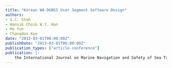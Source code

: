 ```yaml
---
title: "Korean WA-DGNSS User Segment Software Design"
authors:
- S.C. Shah
- Wansik Choi& W.Y. Han
- Ho Yun
- Changdon Kee
date: "2013-03-01T00:00:00Z"
publishDate: "2013-03-01T00:00:00Z"
publication_types: ["article-conference"]
publication: |-
    the International Journal on Marine Navigation and Safety of Sea Transportation, TransNav, Gdynia, Poland, March, 2013
---
```

